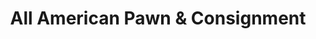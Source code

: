 ---
title: "All American Pawn & Consignment"
url: /mocksville/all-american-pawn-and-consignment/
shop: charity
---
